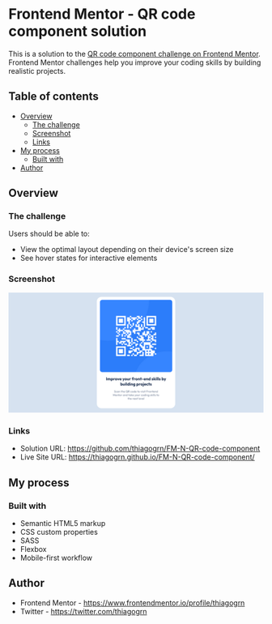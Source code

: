 # Frontend Mentor - QR code component solution

This is a solution to the [QR code component challenge on Frontend Mentor](https://www.frontendmentor.io/challenges/qr-code-component-iux_sIO_H). Frontend Mentor challenges help you improve your coding skills by building realistic projects. 

## Table of contents

- [Overview](#overview)
  - [The challenge](#the-challenge)
  - [Screenshot](#screenshot)
  - [Links](#links)
- [My process](#my-process)
  - [Built with](#built-with)
- [Author](#author)

## Overview

### The challenge

Users should be able to:

- View the optimal layout depending on their device's screen size
- See hover states for interactive elements

### Screenshot

![](./design/screenshot.jpg)

### Links

- Solution URL: https://github.com/thiagogrn/FM-N-QR-code-component
- Live Site URL: https://thiagogrn.github.io/FM-N-QR-code-component/

## My process

### Built with

- Semantic HTML5 markup
- CSS custom properties
- SASS
- Flexbox
- Mobile-first workflow

## Author

- Frontend Mentor - https://www.frontendmentor.io/profile/thiagogrn
- Twitter - https://twitter.com/thiagogrn

